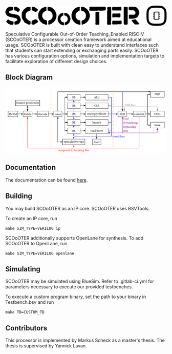 ![](logo.svg)

Speculative Configurable Out-of-Order Teaching_Enabled RISC-V (SCOoOTER) is a processor creation framework aimed at educational usage.
SCOoOTER is built with clean easy to understand interfaces such that students can start extending or exchanging parts easily.
SCOoOTER has various configuration options, simulation and implementation targets to facilitate exploration of different design choices.

## Block Diagram

![](arch.png)

## Documentation
The documentation can be found [here](https://gitlab.esa.informatik.tu-darmstadt.de/Documents/ThesisProjects/MA_DA/2022-scheck-markus).

## Building

You may build SCOoOTER as an IP core. SCOoOTER uses BSVTools.

To create an IP core, run
```
make SIM_TYPE=VERILOG ip
```

SCOoOTER additionally supports OpenLane for synthesis.
To add SCOoOTER to OpenLane, run
```
make SIM_TYPE=VERILOG openlane
```

## Simulating

SCOoOTER may be simulated using BlueSim.
Refer to .gitlab-ci.yml for parameters necessary to execute our provided testbenches.

To execute a custom program binary, set the path to your binary in Testbench.bsv and run
```
make TB=CUSTOM_TB
```


## Contributors
This processor is implemented by Markus Scheck as a master's thesis. The thesis is supervised by Yannick Lavan.

